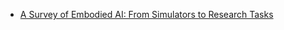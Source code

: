 - [A Survey of Embodied AI: From Simulators to Research Tasks](https://arxiv.org/pdf/2103.04918v8.pdf)
